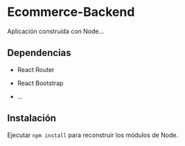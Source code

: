 # Ecommerce-Backend

Aplicación construida con Node...

## Dependencias

- React Router

- React Bootstrap

- ...

## Instalación

Ejecutar `npm install` para reconstruir los módulos de Node.